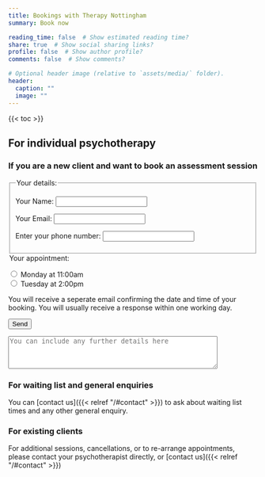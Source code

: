 ```yaml
---
title: Bookings with Therapy Nottingham
summary: Book now

reading_time: false  # Show estimated reading time?
share: true  # Show social sharing links?
profile: false  # Show author profile?
comments: false  # Show comments?

# Optional header image (relative to `assets/media/` folder).
header:
  caption: ""
  image: ""
---
```

{{< toc >}}
## For individual psychotherapy

### If you are a new client and want to book an assessment session
<form name="webassessmentbooking" method="POST" autocomplete="on" data-netlify-recaptcha="true" data-netlify="true">
  <fieldset>
    <legend>Your details:</legend>
  <p>
    <label for="name">Your Name: </label><input type="text" id="name">   
  </p>
  <p>
    <label for="email">Your Email: </label><input type="email" id="email">
  </p>
  <p>
    <label for="phone">Enter your phone number: </label><input type="tel" id="phone" name="phone">
  </fieldset>
  <firldset>
    <legend>Your appointment:</legend>
    <p>
    <input type="radio" id="monday11" name="appt" value="Monday at 11:00am"><label for="monday11"> Monday at 11:00am</label><br>
    <input type="radio" id="tuesday14" name="appt" value="Tuesday at 2:00pm"><label for="tuesday11"> Tuesday at 2:00pm</label><br>
    <!-- <input type="radio" id="wednesday1730" name="appt" value="Wednesday at 5:30pm"><label for="wednesday1730">Wednesday at 5:30pm</label><br> -->
    </p>
  <p>You will receive a seperate email confirming the date and time of your booking.  You will usually receive a response within one working day.</p>
  <div data-netlify-recaptcha="true"></div>
  <p>
    <button type="submit">Send</button>
  </p>
</form>
<textarea name="message" form="webassessmentbooking" rows="4" cols="50" placeholder="You can include any further details here"></textarea>


### For waiting list and general enquiries
  
You can [contact us]({{< relref "/#contact" >}}) to ask about waiting list times and any other general enquiry.

### For existing clients

For additional sessions, cancellations, or to re-arrange appointments, please contact your psychotherapist directly, or [contact us]({{< relref "/#contact" >}})
